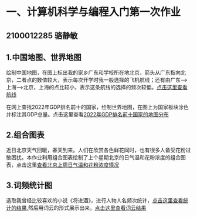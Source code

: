 
# 一、计算机科学与编程入门第一次作业
## 2100012285 骆静敏
## 1.中国地图、世界地图
绘制中国地图，在图上标出我的家乡广东和学校所在地北京，箭头从广东指向北京，二者点的数值较大，表示每次开学时我一般选择的飞机航线；还有由广东——>上海——>北京，上海的点比较小，表示这条航线的选择的频次较低。[点击这里查看航线](https://beifangluoye.github.io/广东_北京航线.html)

在网上查找2022年GDP排名前十的国家，绘制世界地图，在图上为国家板块涂色并标注其GDP总量。点击这里查看[2022年GDP排名前十国家的地图分布](https://beifangluoye.github.io/map_GDP.html)
## 2.组合图表
近日北京天气回暖，春天到来。人们在欣赏各色鲜花同时，也有很多人备受花粉过敏困扰。本作业利用组合图表绘制了上个星期北京的日气温和花粉浓度的组合图表，点击这里[查看北京上周日气温和花粉浓度情况](https://beifangluoye.github.io/北京上周气温和花粉图.html)
## 3.词频统计图
选取我曾经比较喜欢的小说《将进酒》，进行人物人名频次统计，[点击这里查看统计的结果](https://beifangluoye.github.io/将近酒人名统计结果.txt),然后用词云的形式展示出来，[点击这里查看词云结果](https://beifangluoye.github.io/将进酒人名词云.html)
